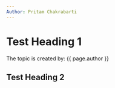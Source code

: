 ```yaml
---
Author: Pritam Chakrabarti
---
```

# Test Heading 1
The topic is created by: {{ page.author }}
## Test Heading 2
